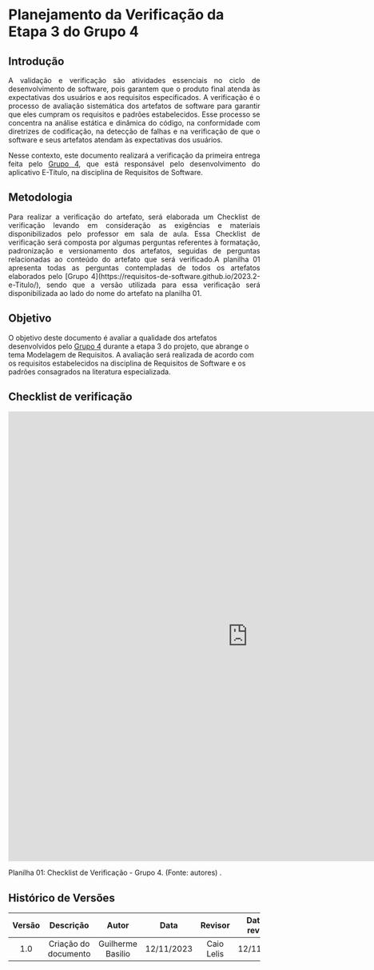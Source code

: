 # **Planejamento da Verificação da Etapa 3 do Grupo 4**

## **Introdução**

<div style="text-align:justify">
<p>
A validação e verificação são atividades essenciais no ciclo de desenvolvimento de software, pois garantem que o produto final atenda às expectativas dos usuários e aos requisitos especificados. A verificação é o processo de avaliação sistemática dos artefatos de software para garantir que eles cumpram os requisitos e padrões estabelecidos. Esse processo se concentra na análise estática e dinâmica do código, na conformidade com diretrizes de codificação, na detecção de falhas e na verificação de que o software e seus artefatos atendam às expectativas dos usuários.

Nesse contexto, este documento realizará a verificação da primeira entrega feita pelo [Grupo 4](https://requisitos-de-software.github.io/2023.2-e-Titulo/), que está responsável pelo desenvolvimento do aplicativo E-Título, na disciplina de Requisitos de Software.

</div>

## Metodologia

<div style="text-align:justify">
<p>
Para realizar a verificação do artefato, será elaborada um Checklist de verificação levando em consideração as exigências e materiais disponibilizados pelo professor em sala de aula. Essa Checklist de verificação será composta por algumas perguntas referentes à formatação, padronização e versionamento dos artefatos, seguidas de perguntas relacionadas ao conteúdo do artefato que será verificado.A planilha 01 apresenta todas as perguntas contempladas de todos os artefatos elaborados pelo [Grupo 4](https://requisitos-de-software.github.io/2023.2-e-Titulo/), sendo que a versão utilizada para essa verificação será disponibilizada ao lado do nome do artefato na planilha 01.
</div>

## **Objetivo**

O objetivo deste documento é avaliar a qualidade dos artefatos desenvolvidos pelo [Grupo 4](https://requisitos-de-software.github.io/2023.2-e-Titulo/) durante a etapa 3 do projeto, que abrange o tema Modelagem de Requisitos. A avaliação será realizada de acordo com os requisitos estabelecidos na disciplina de Requisitos de Software e os padrões consagrados na literatura especializada.


## Checklist de verificação

<iframe src="https://docs.google.com/spreadsheets/d/e/2PACX-1vROYrmtTlS-IYh-TUQZ0wwyLDcxbvM66rIyQSg4oH3qLrqSa14vmJy8GrNNfS1e9m11QZJ1BAj_BPC1/pubhtml?gid=0&amp;single=true&amp;widget=true&amp;headers=false"width="190%" height="900" frameborder="0" scrolling="yes"></iframe> 

Planilha 01: Checklist de Verificação - Grupo 4. (Fonte: autores) .



## **Histórico de Versões**

| Versão |          Descrição              |     Autor      |      Data      |   Revisor     |    Data de revisão    |  
|:------:|:-------------------------------:|:--------------:|:--------------:|:-------------:|:---------------------:|
|  1.0   | Criação do documento  |   Guilherme Basilio   |   12/11/2023   | Caio Lelis |  12/11/2023    |